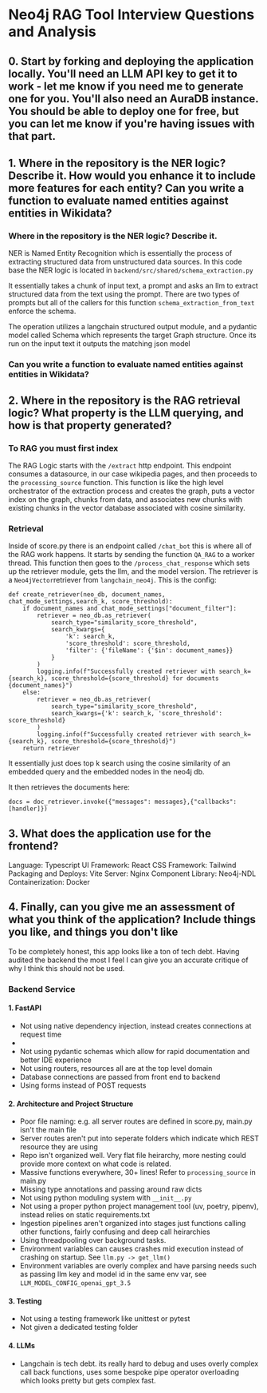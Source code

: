 # Neo4j RAG Tool Interview Questions and Analysis


## 0. Start by forking and deploying the application locally. You'll need an LLM API key to get it to work - let me know if you need me to generate one for you. You'll also need an AuraDB instance. You should be able to deploy one for free, but you can let me know if you're having issues with that part.

## 1. Where in the repository is the NER logic? Describe it. How would you enhance it to include more features for each entity? Can you write a function to evaluate named entities against entities in Wikidata?
### Where in the repository is the NER logic? Describe it.
NER is Named Entity Recognition which is essentially the process of extracting structured data from unstructured data sources. In this code base the NER logic is located in `backend/src/shared/schema_extraction.py`

It essentially takes a chunk of input text, a prompt and asks an llm to extract structured data from the text using the prompt. There are two types of prompts but all of the callers for this function `schema_extraction_from_text` enforce the schema. 

The operation utilizes a langchain structured output module, and a pydantic model called Schema which represents the target Graph structure. Once its run on the input text it outputs the matching json model

### Can you write a function to evaluate named entities against entities in Wikidata?


## 2. Where in the repository is the RAG retrieval logic? What property is the LLM querying, and how is that property generated?

### To RAG you must first index
The RAG Logic starts with the `/extract` http endpoint. This endpoint consumes a datasource, in our case wikipedia pages, and then proceeds to the `processing_source` function. This function is like the high level orchestrator of the extraction process and creates the graph, puts a vector index on the graph, chunks from data, and associates new chunks with existing chunks in the vector database associated with cosine similarity.

### Retrieval 
Inside of score.py there is an endpoint called `/chat_bot` this is where all of the RAG work happens. It starts by sending the function `QA_RAG` to a worker thread. This function then goes to the `/process_chat_response` which sets up the retriever module, gets the llm, and the model version. The retriever is a `Neo4jVector`retriever from `langchain_neo4j`. This is the config:
```
def create_retriever(neo_db, document_names, chat_mode_settings,search_k, score_threshold):
    if document_names and chat_mode_settings["document_filter"]:
        retriever = neo_db.as_retriever(
            search_type="similarity_score_threshold",
            search_kwargs={
                'k': search_k,
                'score_threshold': score_threshold,
                'filter': {'fileName': {'$in': document_names}}
            }
        )
        logging.info(f"Successfully created retriever with search_k={search_k}, score_threshold={score_threshold} for documents {document_names}")
    else:
        retriever = neo_db.as_retriever(
            search_type="similarity_score_threshold",
            search_kwargs={'k': search_k, 'score_threshold': score_threshold}
        )
        logging.info(f"Successfully created retriever with search_k={search_k}, score_threshold={score_threshold}")
    return retriever
```

It essentially just does top k search using the cosine similarity of an embedded query and the embedded nodes in the neo4j db. 

It then retrieves the documents here:
```
docs = doc_retriever.invoke({"messages": messages},{"callbacks":[handler]})
```
## 3. What does the application use for the frontend?  

Language: Typescript
UI Framework: React
CSS Framework: Tailwind
Packaging and Deploys: Vite
Server: Nginx
Component Library: Neo4j-NDL 
Containerization: Docker



## 4. Finally, can you give me an assessment of what you think of the application? Include things you like, and things you don't like

To be completely honest, this app looks like a ton of tech debt. Having audited the backend the most I feel I can give you an accurate critique of why I think this should not be used.

### Backend Service
#### 1. FastAPI
- Not using native dependency injection, instead creates connections at request time
-
- Not using pydantic schemas which allow for rapid documentation and better IDE experience
- Not using routers, resources all are at the top level domain
- Database connections are passed from front end to backend
- Using forms instead of POST requests

#### 2. Architecture and Project Structure
- Poor file naming: e.g. all server routes are defined in score.py, main.py isn't the main file
- Server routes aren't put into seperate folders which indicate which REST resource they are using
- Repo isn't organized well. Very flat file heirarchy, more nesting could provide more context on what code is related.
- Massive functions everywhere, 30+ lines! Refer to `processing_source` in main.py
- Missing type annotations and passing around raw dicts
- Not using python moduling system with `__init__.py`
- Not using a proper python project management tool (uv, poetry, pipenv), instead relies on static requirements.txt
- Ingestion pipelines aren't organized into stages just functions calling other functions, fairly confusing and deep call heirarchies
- Using threadpooling over background tasks.
- Environment variables can causes crashes mid execution instead of crashing on startup. See `llm.py -> get_llm()`  
- Environment variables are overly complex and have parsing needs such as passing llm key and model id in the same env var, see `LLM_MODEL_CONFIG_openai_gpt_3.5`

#### 3. Testing
- Not using a testing framework like unittest or pytest
- Not given a dedicated testing folder


#### 4. LLMs
- Langchain is tech debt. its really hard to debug and uses overly complex call back functions, uses some bespoke pipe operator overloading which looks pretty but gets complex fast.
 



